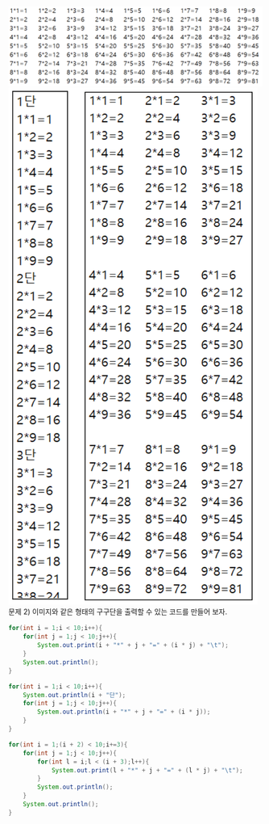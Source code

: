 ![image](../../images/image39.png)
![image](../../images/image40.png)
문제 2) 이미지와 같은 형태의 구구단을 출력할 수 있는 코드를 만들어 보자.
```java
for(int i = 1;i < 10;i++){
    for(int j = 1;j < 10;j++){
        System.out.print(i + "*" + j + "=" + (i * j) + "\t");
    }
    System.out.println();
}
```
```java
for(int i = 1;i < 10;i++){
    System.out.println(i + "단");
    for(int j = 1;j < 10;j++){
        System.out.println(i + "*" + j + "=" + (i * j));
    }
}
```
```java
for(int i = 1;(i + 2) < 10;i+=3){
    for(int j = 1;j < 10;j++){
        for(int l = i;l < (i + 3);l++){
            System.out.print(l + "*" + j + "=" + (l * j) + "\t");
        }
        System.out.println();
    }
    System.out.println();
}
```
